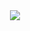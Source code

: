 <div style="text-align: center; margin-bottom: 20px;">
    <img src="https://github.com/user-attachments/assets/55412106-e984-4fe1-aa8b-b295a16a16b1">
</div>


